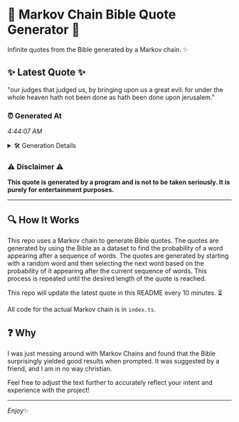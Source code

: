 # 📖 Markov Chain Bible Quote Generator 📖

Infinite quotes from the Bible generated by a Markov chain. ✨

## ✨ Latest Quote ✨
"our judges that judged us, by bringing upon us a great evil: for under the whole heaven hath not been done as hath been done upon jerusalem."

### ⏰ Generated At
*4:44:07 AM*

<details>
    <summary>🛠️ Generation Details</summary>
    <p>
        <strong>🌱 Seed:</strong> our<br>
        <strong>🔄 Iterations:</strong> 26<br>
        <strong>📜 Context History:</strong><br>[ our ]: judges<br>[ our, judges ]: that<br>[ our, judges, that ]: judged<br>[ our, judges, that, judged ]: us,<br>[ our, judges, that, judged, us, ]: by<br>[ our, judges, that, judged, us,, by ]: bringing<br>[ judges, that, judged, us,, by, bringing ]: upon<br>[ that, judged, us,, by, bringing, upon ]: us<br>[ judged, us,, by, bringing, upon, us ]: a<br>[ us,, by, bringing, upon, us, a ]: great<br>[ by, bringing, upon, us, a, great ]: evil:<br>[ bringing, upon, us, a, great, evil: ]: for<br>[ upon, us, a, great, evil:, for ]: under<br>[ us, a, great, evil:, for, under ]: the<br>[ a, great, evil:, for, under, the ]: whole<br>[ great, evil:, for, under, the, whole ]: heaven<br>[ evil:, for, under, the, whole, heaven ]: hath<br>[ for, under, the, whole, heaven, hath ]: not<br>[ under, the, whole, heaven, hath, not ]: been<br>[ the, whole, heaven, hath, not, been ]: done<br>[ whole, heaven, hath, not, been, done ]: as<br>[ heaven, hath, not, been, done, as ]: hath<br>[ hath, not, been, done, as, hath ]: been<br>[ not, been, done, as, hath, been ]: done<br>[ been, done, as, hath, been, done ]: upon<br>[ done, as, hath, been, done, upon ]: jerusalem.<br>
    </p>
</details>

### ⚠️ Disclaimer ⚠️
**This quote is generated by a program and is not to be taken seriously. It is purely for entertainment purposes.**

---

## 🔍 How It Works

This repo uses a Markov chain to generate Bible quotes. The quotes are generated by using the Bible as a dataset to find the probability of a word appearing after a sequence of words. The quotes are generated by starting with a random word and then selecting the next word based on the probability of it appearing after the current sequence of words. This process is repeated until the desired length of the quote is reached.

This repo will update the latest quote in this README every 10 minutes. ⏳

All code for the actual Markov chain is in `index.ts`.

## ❓ Why

I was just messing around with Markov Chains and found that the Bible surprisingly yielded good results when prompted. 
It was suggested by a friend, and I am in no way christian.

Feel free to adjust the text further to accurately reflect your intent and experience with the project!

---

*Enjoy*✨

